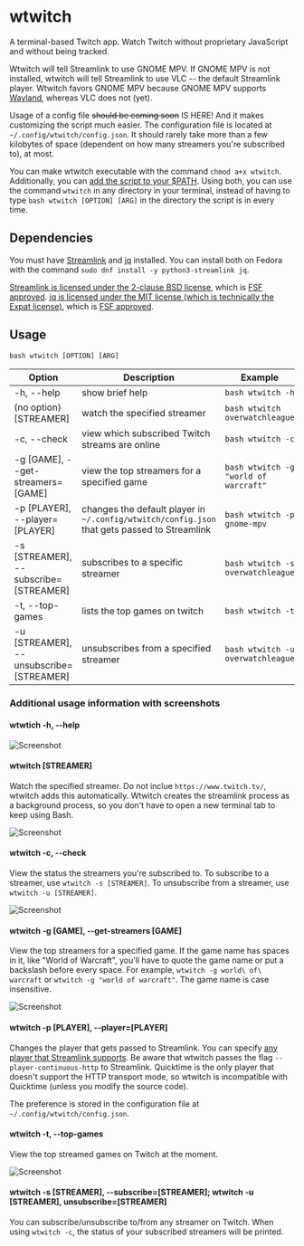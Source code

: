 # wtwitch
A terminal-based Twitch app. Watch Twitch without proprietary JavaScript and without being tracked.

Wtwitch will tell Streamlink to use GNOME MPV. If GNOME MPV is not installed, wtwitch will tell Streamlink to use VLC -- the default Streamlink player. Wtwitch favors GNOME MPV because GNOME MPV supports [Wayland](https://wayland.freedesktop.org/), whereas VLC does not (yet).

Usage of a config file ~~should be coming soon~~ IS HERE! And it makes customizing the script much easier. The configuration file is located at `~/.config/wtwitch/config.json`. It should rarely take more than a few kilobytes of space (dependent on how many streamers you're subscribed to), at most.

You can make wtwitch executable with the command `chmod a+x wtwitch`. Additionally, you can [add the script to your $PATH](https://stackoverflow.com/questions/20054538/add-a-bash-script-to-path). Using both, you can use the command `wtwitch` in any directory in your terminal, instead of having to type `bash wtwitch [OPTION] [ARG]` in the directory the script is in every time.

## Dependencies
You must have [Streamlink](https://streamlink.github.io/) and [jq](https://stedolan.github.io/jq/) installed. You can install both on Fedora with the command `sudo dnf install -y python3-streamlink jq`.

[Streamlink is licensed under the 2-clause BSD license](https://github.com/streamlink/streamlink/blob/master/LICENSE), which is [FSF approved](https://www.gnu.org/licenses/license-list.en.html#FreeBSD). [jq is licensed under the MIT license (which is technically the Expat license)](https://en.wikipedia.org/wiki/MIT_License#Variants), which is [FSF approved](https://www.gnu.org/licenses/license-list.en.html#Expat).

## Usage
`bash wtwitch [OPTION] [ARG]`

Option | Description | Example
--- | --- | ---
-h, --help | show brief help | `bash wtwitch -h`
(no option) [STREAMER] | watch the specified streamer | `bash wtwitch overwatchleague`
-c, --check | view which subscribed Twitch streams are online | `bash wtwitch -c`
-g [GAME], --get-streamers=[GAME] | view the top streamers for a specified game | `bash wtwitch -g "world of warcraft"`
-p [PLAYER], --player=[PLAYER] | changes the default player in `~/.config/wtwitch/config.json` that gets passed to Streamlink | `bash wtwitch -p gnome-mpv`
-s [STREAMER], --subscribe=[STREAMER] | subscribes to a specific streamer | `bash wtwitch -s overwatchleague`
-t, --top-games | lists the top games on twitch | `bash wtwitch -t`
-u [STREAMER], --unsubscribe=[STREAMER] | unsubscribes from a specified streamer | `bash wtwitch -u overwatchleague`

### Additional usage information with screenshots
#### wtwtich -h, --help

![Screenshot](Images/Screenshot0.png)

#### wtwitch [STREAMER]
Watch the specified streamer. Do not inclue `https://www.twitch.tv/`, wtwitch adds this automatically. Wtwitch creates the streamlink process as a background process, so you don't have to open a new terminal tab to keep using Bash.

![Screenshot](Images/Screenshot1.jpg)

#### wtwitch -c, --check
View the status the streamers you're subscribed to. To subscribe to a streamer, use `wtwitch -s [STREAMER]`. To unsubscribe from a streamer, use `wtwitch -u [STREAMER]`.

![Screenshot](Images/Screenshot2.png)

#### wtwitch -g [GAME], --get-streamers [GAME]
View the top streamers for a specified game. If the game name has spaces in it, like "World of Warcraft", you'll have to quote the game name or put a backslash before every space. For example, `wtwitch -g world\ of\ warcraft` or `wtwitch -g "world of warcraft"`. The game name is case insensitive.

![Screenshot](Images/Screenshot4.png)

#### wtwitch -p [PLAYER], --player=[PLAYER]
Changes the player that gets passed to Streamlink. You can specify [any player that Streamlink supports](https://streamlink.github.io/players.html). Be aware that wtwitch passes the flag `--player-continuous-http` to Streamlink. Quicktime is the only player that doesn't support the HTTP transport mode, so wtwitch is incompatible with Quicktime (unless you modify the source code).

The preference is stored in the configuration file at `~/.config/wtwitch/config.json`.

#### wtwitch -t, --top-games
View the top streamed games on Twitch at the moment. 

![Screenshot](Images/Screenshot3.png)

#### wtwitch -s [STREAMER], --subscribe=[STREAMER]; wtwitch -u [STREAMER], unsubscribe=[STREAMER]
You can subscribe/unsubscribe to/from any streamer on Twitch. When using `wtwitch -c`, the status of your subscribed streamers will be printed. 